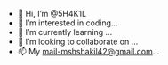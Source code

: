 - 👋 Hi, I’m @5H4K1L
- 👀 I’m interested in coding...
- 🌱 I’m currently learning ...
- 💞️ I’m looking to collaborate on ...
- 📫 My mail-mshshakil42@gmail.com...

<!---
5H4K1L/5H4K1L is a ✨ special ✨ repository because its `README.md` (this file) appears on your GitHub profile.
You can click the Preview link to take a look at your changes.
--->
